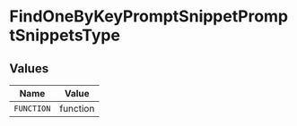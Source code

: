 # FindOneByKeyPromptSnippetPromptSnippetsType


## Values

| Name       | Value      |
| ---------- | ---------- |
| `FUNCTION` | function   |